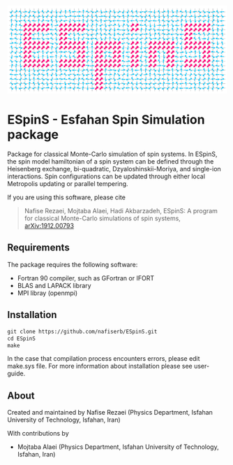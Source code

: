![alt text](user-guide/images/logo.png)

# ESpinS - Esfahan Spin Simulation package


Package for classical Monte-Carlo simulation of spin systems.
In ESpinS, the spin model hamiltonian of a spin system can be defined through 
the Heisenberg exchange, bi-quadratic, Dzyaloshinskii-Moriya, and single-ion interactions. 
Spin configurations can be updated through either local Metropolis updating or parallel tempering. 

If you are using this software, please cite
> Nafise Rezaei, Mojtaba Alaei, Hadi Akbarzadeh, ESpinS: A program for classical Monte-Carlo simulations of spin systems, [arXiv:1912.00793](https://arxiv.org/abs/1912.00793)


## Requirements

The package requires the following software:

* Fortran 90 compiler, such as GFortran or IFORT
* BLAS and LAPACK library
* MPI libray (openmpi)

## Installation

    git clone https://github.com/nafiserb/ESpinS.git
    cd ESpinS
    make

In the case that compilation process encounters errors, please edit make.sys file. 
For more information about installation please see user-guide.

## About

Created and maintained by Nafise Rezaei (Physics Department, Isfahan University of Technology, Isfahan, Iran)

With contributions by
* Mojtaba Alaei (Physics Department, Isfahan University of Technology, Isfahan, Iran)
